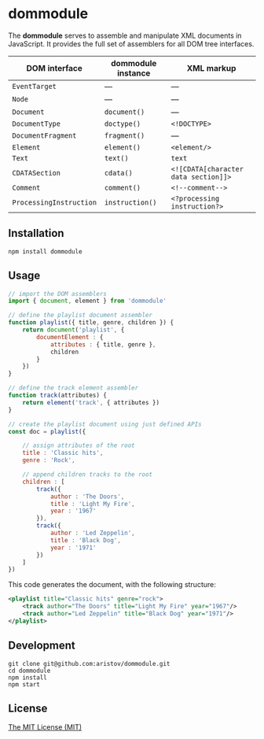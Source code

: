 # dommodule

The **dommodule** serves to assemble and manipulate XML documents in JavaScript.
It provides the full set of assemblers for all DOM tree interfaces.

<table>
    <thead>
    <tr>
        <th>DOM interface</th>
        <th>dommodule instance</th>
        <th>XML markup</th>
    </tr>
    </thead>
    <tbody>
    <tr>
        <td><code>EventTarget</code></td>
        <td>—</td>
        <td>—</td>
    </tr>
    <tr>
        <td><code>Node</code></td>
        <td>—</td>
        <td>—</td>
    </tr>
    <tr>
        <td><code>Document</code></td>
        <td><code>document()</code></td>
        <td>—</td>
    </tr>
    <tr>
        <td><code>DocumentType</code></td>
        <td><code>doctype()</code></td>
        <td><code>&lt;!DOCTYPE&gt;</code></td>
    </tr>
    <tr>
        <td><code>DocumentFragment</code></td>
        <td><code>fragment()</code></td>
        <td>—</td>
    </tr>
    <tr>
        <td><code>Element</code></td>
        <td><code>element()</code></td>
        <td><code>&lt;element/&gt;</code></td>
    </tr>
    <tr>
        <td><code>Text</code></td>
        <td><code>text()</code></td>
        <td><code>text</code></td>
    </tr>
    <tr>
        <td><code>CDATASection</code></td>
        <td><code>cdata()</code></td>
        <td><code>&lt;![CDATA[character data section]]&gt;</code></td>
    </tr>
    <tr>
        <td><code>Comment</code></td>
        <td><code>comment()</code></td>
        <td><code>&lt;!--comment--&gt;</code></td>
    </tr>
    <tr>
        <td><code>ProcessingInstruction</code></td>
        <td><code>instruction()</code></td>
        <td><code>&lt;?processing instruction?&gt;</code></td>
    </tr>
    </tbody>
</table>


## Installation

```
npm install dommodule
```

## Usage

```js
// import the DOM assemblers
import { document, element } from 'dommodule'

// define the playlist document assembler
function playlist({ title, genre, children }) {
    return document('playlist', {
        documentElement : {
            attributes : { title, genre },
            children
        }
    })
}

// define the track element assembler
function track(attributes) {
    return element('track', { attributes })
}

// create the playlist document using just defined APIs
const doc = playlist({

    // assign attributes of the root
    title : 'Classic hits',
    genre : 'Rock',

    // append children tracks to the root
    children : [
        track({
            author : 'The Doors',
            title : 'Light My Fire',
            year : '1967'
        }),
        track({
            author : 'Led Zeppelin',
            title : 'Black Dog',
            year : '1971'
        })
    ]
})
```

This code generates the document, with the following structure:

```xml
<playlist title="Classic hits" genre="rock">
    <track author="The Doors" title="Light My Fire" year="1967"/>
    <track author="Led Zeppelin" title="Black Dog" year="1971"/>
</playlist>
```

## Development

```
git clone git@github.com:aristov/dommodule.git
cd dommodule
npm install
npm start
```

## License

[The MIT License (MIT)](https://raw.githubusercontent.com/aristov/dommodule/master/LICENSE)
